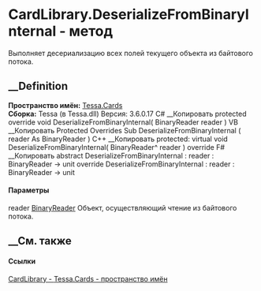 # CardLibrary.DeserializeFromBinaryInternal - метод
Выполняет десериализацию всех полей текущего объекта из байтового потока.
##  __Definition
 **Пространство имён:** [Tessa.Cards](N_Tessa_Cards.htm)  
 **Сборка:** Tessa (в Tessa.dll) Версия: 3.6.0.17
C# __Копировать
     protected override void DeserializeFromBinaryInternal(
    	BinaryReader reader
    )
VB __Копировать
     Protected Overrides Sub DeserializeFromBinaryInternal ( 
    	reader As BinaryReader
    )
C++ __Копировать
     protected:
    virtual void DeserializeFromBinaryInternal(
    	BinaryReader^ reader
    ) override
F# __Копировать
     abstract DeserializeFromBinaryInternal : 
            reader : BinaryReader -> unit 
    override DeserializeFromBinaryInternal : 
            reader : BinaryReader -> unit 
#### Параметры
reader
[BinaryReader](https://learn.microsoft.com/dotnet/api/system.io.binaryreader)
    Объект, осуществляющий чтение из байтового потока.
##  __См. также
#### Ссылки
[CardLibrary - ](T_Tessa_Cards_CardLibrary.htm)
[Tessa.Cards - пространство имён](N_Tessa_Cards.htm)
